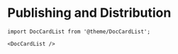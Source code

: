 # Publishing and Distribution

```mdx-code-block
import DocCardList from '@theme/DocCardList';

<DocCardList />
```